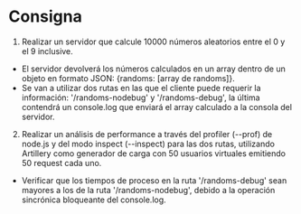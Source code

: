 # Consigna


1. Realizar un servidor que calcule 10000 números aleatorios entre el 0 y el 9 inclusive.
 - El servidor devolverá los números calculados en un array dentro de un objeto en formato JSON: {randoms: [array de randoms]}.
 - Se van a utilizar dos rutas en las que el cliente puede requerir la información: '/randoms-nodebug' y '/randoms-debug', la última contendrá un console.log que enviará el array calculado a la consola del servidor.

2. Realizar un análisis de performance a través del profiler (--prof) de node.js y del modo inspect (--inspect) para las dos rutas, utilizando Artillery como generador de carga con 50 usuarios virtuales emitiendo 50 request cada uno.
 - Verificar que los tiempos de proceso en la ruta '/randoms-debug' sean mayores a los de la ruta '/randoms-nodebug', debido a la operación sincrónica bloqueante del console.log.
